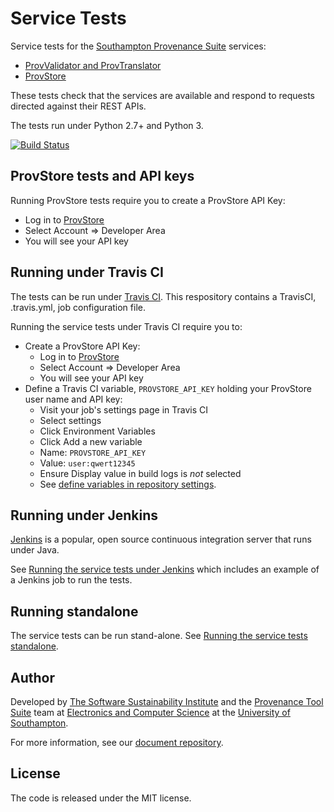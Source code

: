 # Service Tests

Service tests for the [Southampton Provenance Suite](https://provenance.ecs.soton.ac.uk) services:

* [ProvValidator and ProvTranslator](https://provenance.ecs.soton.ac.uk/validator)
* [ProvStore](https://provenance.ecs.soton.ac.uk/store/)

These tests check that the services are available and respond to requests directed against their REST APIs.

The tests run under Python 2.7+ and Python 3.

[![Build Status](https://travis-ci.org/prov-suite/service-tests.svg)](https://travis-ci.org/prov-suite/service-tests)

## ProvStore tests and API keys

Running ProvStore tests require you to create a ProvStore API Key:

* Log in to [ProvStore](https://provenance.ecs.soton.ac.uk/store)
* Select Account => Developer Area
* You will see your API key

## Running under Travis CI

The tests can be run under [Travis CI](https://travis-ci.org). This respository contains a TravisCI, .travis.yml, job configuration file.

Running the service tests under Travis CI require you to:

* Create a ProvStore API Key:
  - Log in to [ProvStore](https://provenance.ecs.soton.ac.uk/store)
  - Select Account => Developer Area
  - You will see your API key
* Define a Travis CI variable, `PROVSTORE_API_KEY` holding your ProvStore user name and API key:
  - Visit your job's settings page in Travis CI
  - Select settings
  - Click Environment Variables
  - Click Add a new variable
  - Name: `PROVSTORE_API_KEY`
  - Value: `user:qwert12345`
  - Ensure Display value in build logs is *not* selected  
  - See [define variables in repository settings](http://docs.travis-ci.com/user/environment-variables/#Defining-Variables-in-Repository-Settings).

## Running under Jenkins

[Jenkins](https://jenkins-ci.org) is a popular, open source continuous integration server that runs under Java.

See [Running the service tests under Jenkins](./Jenkins.md) which includes an example of a Jenkins job to run the tests.

## Running standalone

The service tests can be run stand-alone. See [Running the service tests standalone](./Standalone.md).

## Author

Developed by [The Software Sustainability Institute](http://www.software.ac.uk>) and the [Provenance Tool Suite](http://provenance.ecs.soton.ac.uk/) team at [Electronics and Computer Science](http://www.ecs.soton.ac.uk) at the [University of Southampton](http://www.soton.ac.uk).

For more information, see our [document repository](https://github.com/prov-suite/ssi-consultancy/).

## License

The code is released under the MIT license.
